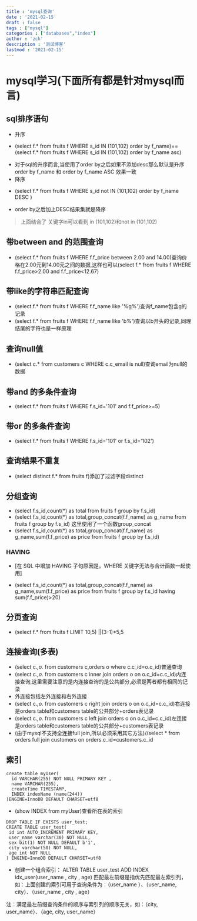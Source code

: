 ```yaml
---
title : 'mysql查询'
date : '2021-02-15'
draft : false
tags : ["mysql"]
categories : ["databases","index"]
author : 'zch'
description : '测试博客'
lastmod : '2021-02-15'
---
```



# mysql学习(下面所有都是针对mysql而言)

## sql排序语句
* 升序
+ (select f.* from fruits f WHERE s_id IN (101,102) order by f_name)==(select f.* from fruits f WHERE s_id IN (101,102) order by f_name asc)
* 对于sql的升序而言,当使用了order by之后如果不添加desc那么默认是升序 order by f_name 和 order by  f_name   ASC 效果一致
* 降序
+ (select f.* from fruits f WHERE s_id not IN (101,102) order by f_name DESC )
* order by之后加上DESC结果集就是降序
> 上面结合了 关键字in可以看到 in (101,102)和not in (101,102)

## 带between and 的范围查询
+ (select f.* from fruits f WHERE f.f_price between 2.00 and 14.00)查询价格在2.00元到14.00元之间的数据,这样也可以(select f.* from fruits f WHERE f.f_price>2.00 and f.f_price<12.67)

## 带like的字符串匹配查询 
+ (select f.* from fruits f WHERE f.f_name like '%g%')查询f_name包含g的记录 
+ (select f.* from fruits f WHERE f.f_name like 'b%')查询以b开头的记录,同理结尾的字符也是一样原理

## 查询null值
+ (select c.* from customers c WHERE c.c_email is null)查询email为null的数据

## 带and 的多条件查询 
+ (select f.* from fruits f WHERE f.s_id='101' and f.f_price>=5)

## 带or 的多条件查询 
+ (select f.* from fruits f WHERE f.s_id='101' or f.s_id='102')

## 查询结果不重复 
+ (select distinct f.* from fruits f)添加了过滤字段distinct

## 分组查询 
+ (select f.s_id,count(*) as total from fruits f group by f.s_id)
+ (select f.s_id,count(*) as total,group_concat(f.f_name) as g_name from fruits f group by f.s_id) 这里使用了一个函数group_concat
+ (select f.s_id,count(*) as total,group_concat(f.f_name) as g_name,sum(f.f_price) as price from fruits f group by f.s_id)
### HAVING
* [在 SQL 中增加 HAVING 子句原因是，WHERE 关键字无法与合计函数一起使用]
+ (select f.s_id,count(*) as total,group_concat(f.f_name) as g_name,sum(f.f_price) as price from fruits f group by f.s_id having sum(f.f_price)>20)

## 分页查询 
+ (select f.* from fruits f LIMIT 10,5) ||(3-1)*5,5

## 连接查询(多表)
* (select c.*,o.* from customers c,orders o where c.c_id=o.c_id)普通查询
* (select c.*,o.* from customers c inner join orders o on o.c_id=c.c_id)内连接查询,这里需要注意的是内连接查询的是公共部分,必须是两者都有相同的记录
* 外连接包括左外连接和右外连接
* (select c.*,o.* from customers c right join orders o on o.c_id=c.c_id)右连接是orders table和customers table的公共部分+orders表记录
* (select c.*,o.* from customers c left join orders o on o.c_id=c.c_id)左连接是orders table和customers table的公共部分+customers表记录
* (由于mysql不支持全连接full join,所以必须采用其它方法)//select * from orders full join customers on orders.c_id=customers.c_id

## 索引
```
create table myUser(
  id VARCHAR(255) NOT NULL PRIMARY KEY ,
  name VARCHAR(255),
  createTime TIMESTAMP,
  INDEX indexName (name(244))
)ENGINE=InnoDB DEFAULT CHARSET=utf8
```
* (show INDEX from myUser)查看所在表的索引
```
DROP TABLE IF EXISTS user_test;
CREATE TABLE user_test(
 id int AUTO_INCREMENT PRIMARY KEY,
 user_name varchar(30) NOT NULL,
 sex bit(1) NOT NULL DEFAULT b'1',
 city varchar(50) NOT NULL,
 age int NOT NULL
) ENGINE=InnoDB DEFAULT CHARSET=utf8
```
* 创建一个组合索引： ALTER TABLE user_test ADD INDEX idx_user(user_name , city , age)
匹配最左前缀是指优先匹配最左索引列，如：上面创建的索引可用于查询条件为：（user_name ）、（user_name, city）、（user_name , city , age）

注：满足最左前缀查询条件的顺序与索引列的顺序无关，如：（city, user_name）、（age, city, user_name）

